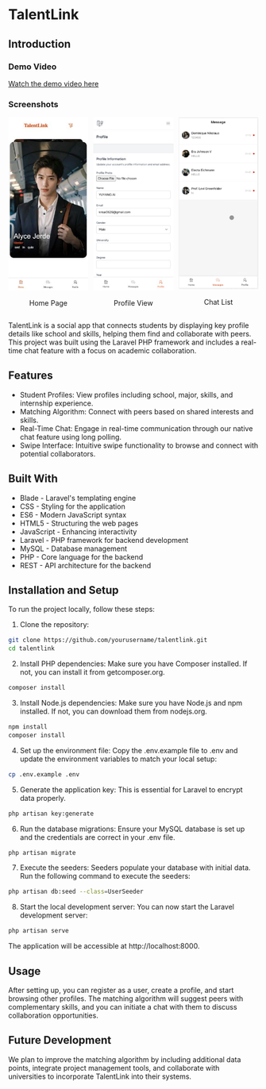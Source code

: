 # TalentLink

## Introduction

### Demo Video

[Watch the demo video here](https://youtu.be/WQFrLbOPRTQ)

### Screenshots

<div style="display: flex; justify-content: space-between; width: 100%">
    <div style="flex: 1; margin-right: 10px;">
        <img src="./public/images/home_page.jpg" alt="Home Page" style="width: 100%; max-width: 300px;">
        <p style="text-align: center;">Home Page</p>
    </div>
    <div style="flex: 1; margin-right: 10px;">
        <img src="./public/images/profile_page.jpg" alt="Profile View" style="width: 100%; max-width: 300px;">
        <p style="text-align: center;">Profile View</p>
    </div>
    <div style="flex: 1;">
        <img src="./public/images/list_page.png" alt="Chat List" style="width: 100%; max-width: 300px;">
        <p style="text-align: center;">Chat List</p>
    </div>
</div>

TalentLink is a social app that connects students by displaying key profile details like school and skills, helping them find and collaborate with peers. This project was built using the Laravel PHP framework and includes a real-time chat feature with a focus on academic collaboration.


## Features
- Student Profiles: View profiles including school, major, skills, and internship experience.
- Matching Algorithm: Connect with peers based on shared interests and skills.
- Real-Time Chat: Engage in real-time communication through our native chat feature using long polling.
- Swipe Interface: Intuitive swipe functionality to browse and connect with potential collaborators.

## Built With
- Blade - Laravel's templating engine
- CSS - Styling for the application
- ES6 - Modern JavaScript syntax
- HTML5 - Structuring the web pages
- JavaScript - Enhancing interactivity
- Laravel - PHP framework for backend development
- MySQL - Database management
- PHP - Core language for the backend
- REST - API architecture for the backend

## Installation and Setup
To run the project locally, follow these steps:

1. Clone the repository:
```bash
git clone https://github.com/yourusername/talentlink.git
cd talentlink
```

2. Install PHP dependencies:
Make sure you have Composer installed. If not, you can install it from getcomposer.org.
```bash
composer install
```

3. Install Node.js dependencies:
Make sure you have Node.js and npm installed. If not, you can download them from nodejs.org.

```bash
npm install
composer install
```

4. Set up the environment file:
Copy the .env.example file to .env and update the environment variables to match your local setup:
```bash
cp .env.example .env
```

5. Generate the application key:
This is essential for Laravel to encrypt data properly.
```bash
php artisan key:generate
```

6. Run the database migrations:
Ensure your MySQL database is set up and the credentials are correct in your .env file.
```bash
php artisan migrate
```

7. Execute the seeders:
Seeders populate your database with initial data. Run the following command to execute the seeders:
```bash
php artisan db:seed --class=UserSeeder
```

8. Start the local development server:
You can now start the Laravel development server:
```bash
php artisan serve
```
The application will be accessible at http://localhost:8000.

## Usage
After setting up, you can register as a user, create a profile, and start browsing other profiles. The matching algorithm will suggest peers with complementary skills, and you can initiate a chat with them to discuss collaboration opportunities.

## Future Development
We plan to improve the matching algorithm by including additional data points, integrate project management tools, and collaborate with universities to incorporate TalentLink into their systems.

